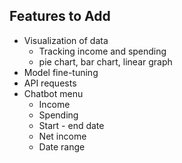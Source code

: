## Features to Add

- Visualization of data
   - Tracking income and spending
   - pie chart, bar chart, linear graph
- Model fine-tuning
- API requests
- Chatbot menu
   -  Income
   -  Spending
   -  Start - end date
   -  Net income
   - Date range
